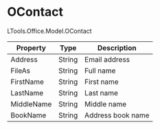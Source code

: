# OContact

LTools.Office.Model.OContact

| Property   | Type   | Description        |
| ---------- | ------ | ------------------ |
| Address    | String | Email address      |
| FileAs     | String | Full name          |
| FirstName  | String | First name         |
| LastName   | String | Last name          |
| MiddleName | String | Middle name        |
| BookName   | String | Address book name  |
